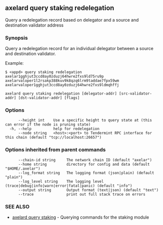 ## axelard query staking redelegation

Query a redelegation record based on delegator and a source and destination validator address

### Synopsis

Query a redelegation record for an individual delegator between a source and destination validator.

Example:

```
$ <appd> query staking redelegation axelar1gghjut3ccd8ay0zduzj64hwre2fxs9ld75ru9p axelarvaloper1l2rsakp388kuv9k8qzq6lrm9taddae7fpx59wm axelarvaloper1gghjut3ccd8ay0zduzj64hwre2fxs9ldmqhffj
```

```
axelard query staking redelegation [delegator-addr] [src-validator-addr] [dst-validator-addr] [flags]
```

### Options

```
      --height int    Use a specific height to query state at (this can error if the node is pruning state)
  -h, --help          help for redelegation
      --node string   <host>:<port> to Tendermint RPC interface for this chain (default "tcp://localhost:26657")
```

### Options inherited from parent commands

```
      --chain-id string     The network chain ID (default "axelar")
      --home string         directory for config and data (default "$HOME/.axelar")
      --log_format string   The logging format (json|plain) (default "plain")
      --log_level string    The logging level (trace|debug|info|warn|error|fatal|panic) (default "info")
      --output string       Output format (text|json) (default "text")
      --trace               print out full stack trace on errors
```

### SEE ALSO

- [axelard query staking](axelard_query_staking.md) - Querying commands for the staking module
